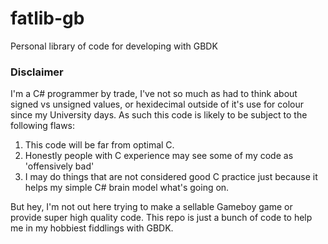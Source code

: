 # fatlib-gb
Personal library of code for developing with GBDK

### Disclaimer
I'm a C# programmer by trade, I've not so much as had to think about signed vs unsigned values, or hexidecimal outside of it's use for colour since my University days. As such this code is likely to be subject to the following flaws:

1. This code will be far from optimal C.
2. Honestly people with C experience may see some of my code as 'offensively bad'
3. I may do things that are not considered good C practice just because it helps my simple C# brain model what's going on.

But hey, I'm not out here trying to make a sellable Gameboy game or provide super high quality code. This repo is just a bunch of code to help me in my hobbiest fiddlings with GBDK.
